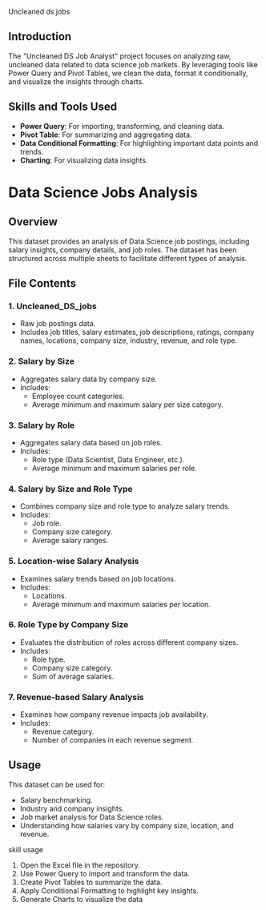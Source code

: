 

Uncleaned ds jobs

## Introduction

The "Uncleaned DS Job Analyst" project focuses on analyzing raw, uncleaned data related to data science job markets. By leveraging tools like Power Query and Pivot Tables, we clean the data, format it conditionally, and visualize the insights through charts.

## Skills and Tools Used

- **Power Query**: For importing, transforming, and cleaning data.
- **Pivot Table**: For summarizing and aggregating data.
- **Data Conditional Formatting**: For highlighting important data points and trends.
- **Charting**: For visualizing data insights.

# Data Science Jobs Analysis

## Overview
This dataset provides an analysis of Data Science job postings, including salary insights, company details, and job roles. The dataset has been structured across multiple sheets to facilitate different types of analysis.

## File Contents

### 1. Uncleaned_DS_jobs
- Raw job postings data.
- Includes job titles, salary estimates, job descriptions, ratings, company names, locations, company size, industry, revenue, and role type.

### 2. Salary by Size
- Aggregates salary data by company size.
- Includes:
  - Employee count categories.
  - Average minimum and maximum salary per size category.

### 3. Salary by Role
- Aggregates salary data based on job roles.
- Includes:
  - Role type (Data Scientist, Data Engineer, etc.).
  - Average minimum and maximum salaries per role.

### 4. Salary by Size and Role Type
- Combines company size and role type to analyze salary trends.
- Includes:
  - Job role.
  - Company size category.
  - Average salary ranges.

### 5. Location-wise Salary Analysis
- Examines salary trends based on job locations.
- Includes:
  - Locations.
  - Average minimum and maximum salaries per location.

### 6. Role Type by Company Size
- Evaluates the distribution of roles across different company sizes.
- Includes:
  - Role type.
  - Company size category.
  - Sum of average salaries.

### 7. Revenue-based Salary Analysis
- Examines how company revenue impacts job availability.
- Includes:
  - Revenue category.
  - Number of companies in each revenue segment.

## Usage
This dataset can be used for:
- Salary benchmarking.
- Industry and company insights.
- Job market analysis for Data Science roles.
- Understanding how salaries vary by company size, location, and revenue.
  
skill usage
1. Open the Excel file in the repository.
2. Use Power Query to import and transform the data.
3. Create Pivot Tables to summarize the data.
4. Apply Conditional Formatting to highlight key insights.
5. Generate Charts to visualize the data

